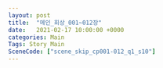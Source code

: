 ```yaml
---
layout: post
title:  "메인_회상_001~012장"
date:   2021-02-17 10:00:00 +0000
categories: Main
Tags: Story Main
SceneCode: ["scene_skip_cp001-012_q1_s10"]
---
```

